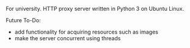 For university. HTTP proxy server written in Python 3 on Ubuntu Linux.

Future To-Do:
- add functionality for acquiring resources such as images
- make the server concurrent using threads
